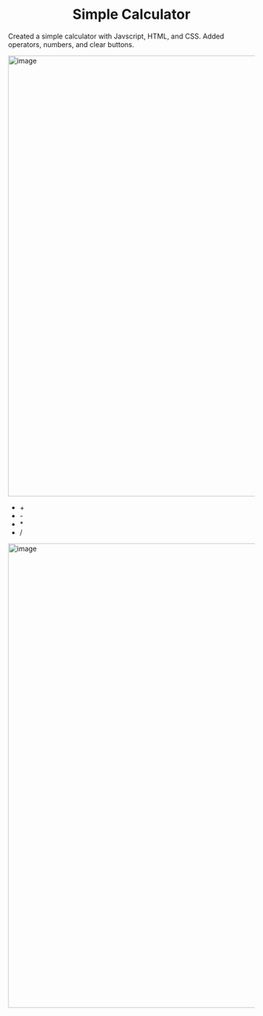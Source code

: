 <h1 align="center">Simple Calculator</h1>

<p>Created a simple calculator with Javscript, HTML, and CSS. 
Added operators, numbers, and clear buttons.
</p>

<img width="1218" height="899" alt="image" src="https://github.com/user-attachments/assets/4ee0005f-bed7-457c-b446-f0fa8e0d7a4f" />


<ul>
  <li>+</li>
  <li>-</li>
  <li>*</li>
  <li>/</li>

</ul>

<img width="1016" height="947" alt="image" src="https://github.com/user-attachments/assets/497df273-d237-4019-8f3f-9274a57fada7" />
